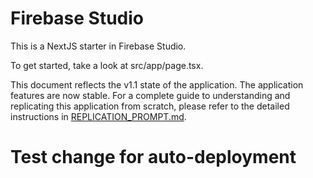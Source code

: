 # Firebase Studio

This is a NextJS starter in Firebase Studio.

To get started, take a look at src/app/page.tsx.

This document reflects the v1.1 state of the application. The application features are now stable. For a complete guide to understanding and replicating this application from scratch, please refer to the detailed instructions in [REPLICATION_PROMPT.md](./REPLICATION_PROMPT.md).
# Test change for auto-deployment
